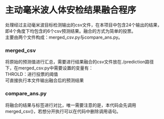 # 主动毫米波人体安检结果融合程序
处理经过主动毫米波目标检测输出的csv文件，在本项目中包含24个输出的结果，即4个角度下均包含的6个csv预测结果。融合的方式为简单的投票。  
主要由两个文件构成：merged_csv.py与compare_ans.py。  
### merged_csv
将原始的预测值进行汇总，需要进行结果融合的csv文件放在./prediction路径下，在merged_csv.py中需要设置的变量有：  
THROLD：进行投票的阈值  
可直接执行本文件输出融合后的预测结果  
### compare_ans.py  
将融合的结果与标签进行对比，唯一需要注意的是，本代码会先调用merged_csv()，若想分开执行可以在代码中删除调用语句。  

